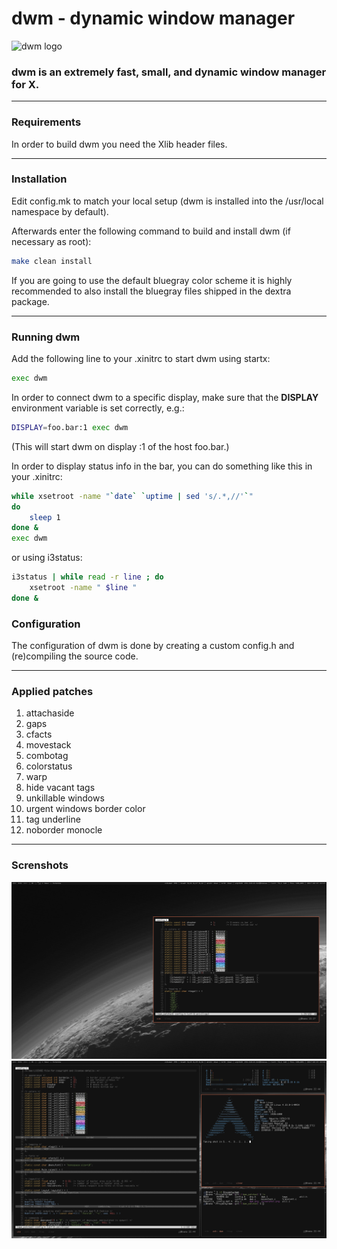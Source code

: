# dwm - dynamic window manager

![dwm logo](./dwm.png)

### dwm is an extremely fast, small, and dynamic window manager for X.

---

### Requirements
In order to build dwm you need the Xlib header files.

---

### Installation
Edit config.mk to match your local setup (dwm is installed into
the /usr/local namespace by default).

Afterwards enter the following command to build and install dwm (if
necessary as root):

```sh
make clean install
```

If you are going to use the default bluegray color scheme it is highly
recommended to also install the bluegray files shipped in the dextra package.

---

### Running dwm
Add the following line to your .xinitrc to start dwm using startx:

```sh
exec dwm
```

In order to connect dwm to a specific display, make sure that
the **DISPLAY** environment variable is set correctly, e.g.:

```sh
DISPLAY=foo.bar:1 exec dwm
```

(This will start dwm on display :1 of the host foo.bar.)

In order to display status info in the bar, you can do something
like this in your .xinitrc:

```sh
while xsetroot -name "`date` `uptime | sed 's/.*,//'`"
do
	sleep 1
done &
exec dwm
```

or using i3status:

```sh
i3status | while read -r line ; do
	xsetroot -name " $line "
done &
```

### Configuration
The configuration of dwm is done by creating a custom config.h
and (re)compiling the source code.

---

### Applied patches
1. attachaside
1. gaps
1. cfacts
1. movestack
1. combotag
1. colorstatus
1. warp
1. hide vacant tags
1. unkillable windows
1. urgent windows border color
1. tag underline
1. noborder monocle

---

### Screnshots

![dwm float](./screenshot1.png)
![dwm tile](./screenshot2.png)
